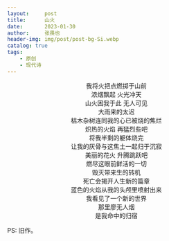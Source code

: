 ```yaml
---
layout:     post
title:      山火
date:       2023-01-30
author:     张畏也
header-img: img/post/post-bg-Si.webp
catalog: true
tags:
    - 原创
    - 现代诗
---
```


<center>我将火把点燃掷于山前</center>
<center>浓烟飘起 火光冲天</center>
<center>山火困我于此 无人可见</center>
<center>大雨来的太迟</center>
<center>枯木杂树连同我的心已被烧的焦烂</center>
<center>炽热的火焰 再猛烈些吧</center>
<center>将我半剩的躯体烧完</center>
<center>让我的灰骨与这焦土一起归于沉寂</center>
<center>美丽的花火 升腾跳跃吧</center>
<center>燃尽这眼前鲜活的一切</center>
<center>毁灭带来生的转机</center>
<center>死亡会揭开人生新的篇章</center>
<center>蓝色的火焰从我的头颅里喷射出来</center>
<center>我看见了一个新的世界</center>
<center>那里廖无人烟</center>
<center>是我命中的归宿</center>


PS: 旧作。